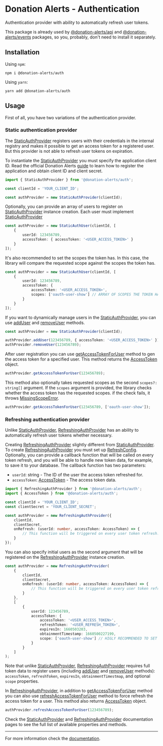 # Donation Alerts - Authentication

Authentication provider with ability to automatically refresh user tokens.

This package is already used by [@donation-alerts/api](https://stimulcross.github.io/donation-alerts/modules/api.html) and [@donation-alerts/events](https://stimulcross.github.io/donation-alerts/modules/events.html) packages, so you, probably, don't need to install it separately.

## Installation

Using `npm`:

```
npm i @donation-alerts/auth
```

Using `yarn`:

```
yarn add @donation-alerts/auth
```

## Usage

First of all, you have two variations of the authentication provider.

### Static authentication provider

The [StaticAuthProvider](https://stimulcross.github.io/donation-alerts/classes/auth.StaticAuthProvider.html) registers users with their credentials in the internal registry and makes it possible to get an access token for a registered user. But this provider is not able to refresh user tokens on expiration.

To instantiate the [StaticAuthProvider](https://stimulcross.github.io/donation-alerts/classes/auth.StaticAuthProvider.html) you must specify the application client ID. Read the official Donation Alerts [guide](https://www.donationalerts.com/apidoc#advertisement) to learn how to register the application and obtain client ID and client secret.

```ts
import { StaticAuthProvider } from '@donation-alerts/auth';

const clientId = 'YOUR_CLIENT_ID';

const authProvider = new StaticAuthProvider(clientId);
```

Optionally, you can provide an array of users to register on [StaticAuthProvider](https://stimulcross.github.io/donation-alerts/classes/auth.StaticAuthProvider.html) instance creation. Each user must implement [StaticAuthProvider](https://stimulcross.github.io/donation-alerts/classes/auth.StaticAuthProvider.html)

```ts
const authProvider = new StaticAuthUser(clientId, [
	{
		userId: 123456789,
		accessToken: { accessToken: '<USER_ACCESS_TOKEN>' }
	}
]);
```

It's also recommended to set the scopes the token has. In this case, the library will compare the requested scope against the scopes the token has.

```ts
const authProvider = new StaticAuthUser(clientId, [
	{
		userId: 123456789,
		accessToken: {
			accessToken: '<USER_ACCESS_TOKEN>',
			scopes: ['oauth-user-show'] // ARRAY OF SCOPES THE TOKEN HAS
		}
	}
]);
```

If you want to dynamically manage users in the [StaticAuthProvider](https://stimulcross.github.io/donation-alerts/classes/auth.StaticAuthProvider.html), you can use [addUser](https://stimulcross.github.io/donation-alerts/interfaces/auth.AuthProvider.html#addUser) and [removeUser](https://stimulcross.github.io/donation-alerts/interfaces/auth.AuthProvider.html#removeUser) methods.

```ts
const authProvider = new StaticAuthProvider(clientId);

authProvider.addUser(123456789, { accessToken: '<USER_ACCESS_TOKEN>' });
authProvider.removeUser(123456789);
```

After user registration you can use [getAccessTokenForUser](https://stimulcross.github.io/donation-alerts/interfaces/auth.AuthProvider.html#getAccessTokenForUser) method to gen the access token for a specified user. This method returns the [AccessToken](https://stimulcross.github.io/donation-alerts/interfaces/auth.AccessToken.html) object.

```ts
authProvider.getAccessTokenForUser(123456789);
```

This method also optionally takes requested scopes as the second `scopes?: string[]` argument. If the `scopes` argument is provided, the library checks whether the access token has the requested scopes. if the check fails, it throws [MissingScopeError](https://stimulcross.github.io/donation-alerts/classes/auth.MissingScopeError.html).

```ts
authProvider.getAccessTokenForUser(123456789, ['oauth-user-show']);
```

### Refreshing authentication provider

Unlike [StaticAuthProvider](https://stimulcross.github.io/donation-alerts/classes/auth.StaticAuthProvider.html), [RefreshingAuthProvider](https://stimulcross.github.io/donation-alerts/classes/auth.RefreshingAuthProvider.html) has an ability to automatically refresh user tokens whether necessary.

Creating [RefreshingAuthProvider]() slightly different from [StaticAuthProvider](https://stimulcross.github.io/donation-alerts/classes/auth.StaticAuthProvider.html). To create [RefreshingAuthProvider](https://stimulcross.github.io/donation-alerts/classes/auth.RefreshingAuthProvider.html) you must set up [RefreshConfig](https://stimulcross.github.io/donation-alerts/interfaces/auth.RefreshConfig.html). Optionally, you can provide a callback function that will be called on every token refresh, and you will be able to handle new token data, for example, to save it to your database. The callback function has two parameters:

-   `userId`: string - The ID of the user the access token refreshed for.
-   `accessToken`: [AccessToken](https://stimulcross.github.io/donation-alerts/interfaces/auth.AccessToken.html) - The access token data.

```ts
import { RefreshingAuthProvider } from '@donation-alerts/auth';
import { AccessToken } from '@donation-alerts/auth';

const clientId = 'YOUR_CLIENT_ID';
const clientSecret = 'YOUR_CLIENT_SECRET';

const authProvider = new RefreshingAuthProvider({
	clientId,
	clientSecret,
	onRefresh: (userId: number, accessToken: AccessToken) => {
		// This function will be triggered on every user token refresh.
	}
});
```

You can also specify initial users as the second argument that will be registered on the [RefreshingAuthProvider](https://stimulcross.github.io/donation-alerts/classes/auth.RefreshingAuthProvider.html) instance creation.

```ts
const authProvider = new RefreshingAuthProvider(
	{
		clientId,
		clientSecret,
		onRefresh: (userId: number, accessToken: AccessToken) => {
			// This function will be triggered on every user token refresh.
		}
	},
	[
		{
			userId: 123456789,
			accessToken: {
				accessToken: '<USER_ACCESS_TOKEN>',
				refreshToken: '<USER_REFRESH_TOKEN>',
				expiresIn: 1660503203,
				obtainmentTimestamp: 1660500227199,
				scope: ['oauth-user-show'] // HIGLY RECOMMENDED TO SET TOKEN SCOPES
			}
		}
	]
);
```

Note that unlike [StaticAuthProvider](https://stimulcross.github.io/donation-alerts/classes/auth.StaticAuthProvider.html), [RefreshingAuthProvider](https://stimulcross.github.io/donation-alerts/classes/auth.RefreshingAuthProvider.html) requires full token data to register users (including [addUser](https://stimulcross.github.io/donation-alerts/interfaces/auth.AuthProvider.html#addUser) and [removeUser](https://stimulcross.github.io/donation-alerts/interfaces/auth.AuthProvider.html#removeUser) methods): `accessToken`, `refreshToken`, `expiresIn`, `obtainmentTimestmap`, and optional `scope` properties.

In [RefreshingAuthProvider](https://stimulcross.github.io/donation-alerts/classes/auth.RefreshingAuthProvider.html), in addition to [getAccessTokenForUser](https://stimulcross.github.io/donation-alerts/interfaces/auth.AuthProvider.html#getAccessTokenForUser) method you can also use [refreshAccessTokenForUser](https://stimulcross.github.io/donation-alerts/interfaces/auth.AuthProvider.html#refreshAccessTokenForUser) method to force refresh the access token for a user. This method also returns [AccessToken](https://stimulcross.github.io/donation-alerts/interfaces/auth.AccessToken.html) object.

```ts
authProvider.refreshAccessTokenForUser(123456789);
```

Check the [StaticAuthProvider](https://stimulcross.github.io/donation-alerts/classes/auth.StaticAuthProvider.html) and [RefreshingAuthProvider](https://stimulcross.github.io/donation-alerts/classes/auth.RefreshingAuthProvider.html) documentation pages to see the full list of available properties and methods.

---

For more information check the [documentation](https://stimulcross.github.io/donation-alerts/modules/auth.html).
